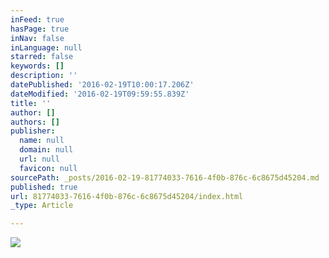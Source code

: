 ```yaml
---
inFeed: true
hasPage: true
inNav: false
inLanguage: null
starred: false
keywords: []
description: ''
datePublished: '2016-02-19T10:00:17.206Z'
dateModified: '2016-02-19T09:59:55.839Z'
title: ''
author: []
authors: []
publisher:
  name: null
  domain: null
  url: null
  favicon: null
sourcePath: _posts/2016-02-19-81774033-7616-4f0b-876c-6c8675d45204.md
published: true
url: 81774033-7616-4f0b-876c-6c8675d45204/index.html
_type: Article

---
```

![](https://the-grid-user-content.s3-us-west-2.amazonaws.com/059b4a59-b09b-4a18-8ccd-9c40b1378c75.jpg)